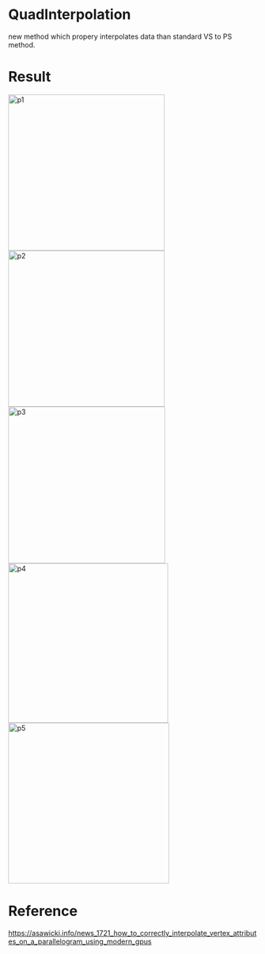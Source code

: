 # QuadInterpolation
new method which propery interpolates data than standard VS to PS method.

# Result
 
<img width="316" alt="p1" src="https://user-images.githubusercontent.com/12695335/76695218-e67d9d00-66bf-11ea-8391-ec3efb2ef913.png">
<img width="316" alt="p2" src="https://user-images.githubusercontent.com/12695335/76695236-1036c400-66c0-11ea-962a-238a818bce1e.png">
<img width="317" alt="p3" src="https://user-images.githubusercontent.com/12695335/76695237-12991e00-66c0-11ea-8a71-69da11be9929.png">
<img width="323" alt="p4" src="https://user-images.githubusercontent.com/12695335/76695240-14fb7800-66c0-11ea-9bf1-43a20ef0e9a5.png">
<img width="325" alt="p5" src="https://user-images.githubusercontent.com/12695335/76695241-17f66880-66c0-11ea-95a0-230b7de1959f.png">

# Reference
https://asawicki.info/news_1721_how_to_correctly_interpolate_vertex_attributes_on_a_parallelogram_using_modern_gpus

